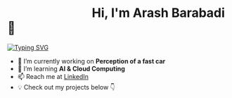 # &nbsp;&nbsp;&nbsp;&nbsp;&nbsp;&nbsp;&nbsp;&nbsp;&nbsp;&nbsp;&nbsp;&nbsp;&nbsp;&nbsp;&nbsp;&nbsp;&nbsp;&nbsp;&nbsp;&nbsp;&nbsp;&nbsp;&nbsp;&nbsp;&nbsp;&nbsp;&nbsp;&nbsp; Hi, I'm Arash Barabadi  👋  

[![Typing SVG](https://readme-typing-svg.demolab.com/?lines=&nbsp;&nbsp;&nbsp;&nbsp;&nbsp;&nbsp;&nbsp;&nbsp;&nbsp;&nbsp;&nbsp;&nbsp;&nbsp;&nbsp;&nbsp;&nbsp;&nbsp;&nbsp;&nbsp;&nbsp;Autonomous+engineer;&nbsp;&nbsp;&nbsp;&nbsp;&nbsp;&nbsp;&nbsp;&nbsp;&nbsp;&nbsp;&nbsp;&nbsp;&nbsp;&nbsp;&nbsp;&nbsp;&nbsp;&nbsp;&nbsp;&nbsp;Roboticist)](https://git.io/typing-svg)

- 🔭 I’m currently working on **Perception of a fast car**  
- 🌱 I’m learning **AI & Cloud Computing**  
- 📫 Reach me at [LinkedIn](www.linkedin.com/in/arash-barabadi)
- 💡 Check out my projects below 👇  

